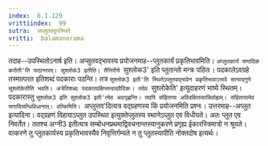 ```yaml
---
index:  6.1.129
vrittiindex:  99
sutra:  अप्लुतवदुपस्थिते
vritti:  balamanorama 
---
```


तदाह--उपस्थितोऽनार्ष इति। अप्सुतवद्भावस्य प्रयोजनमाह--प्लुतकार्यं प्रकृतिभावमिति। `अप्लुतकार्यं यणादिकं करोती'ति पाठान्तरम्। सुश्लोकं3 इतीति। तैत्तिरीये `सुश्लोक3' इति प्लुतान्तो मन्त्रः पठितः। पदकालेऽवग्रहे तस्मात्परत इतिशब्दं पदकाराः पठन्ति। तत्र `सुश्लोक3 इती'ति स्थितेऽप्लुतवद्भावेन प्रकृतिभावाऽभावे सत्याद्गुणे सुश्लोकेतीति भवति। अत्रेतिशब्दः पदकारप्रक्षिप्तत्वादवैदिकः। तदेव `सुश्लोकेति' इत्युदाहरणं भाष्ये स्थितम्। पदकारास्तु `सुश्लोक3 इति सुश्लोक3 इती'त्येव अवगृह्णन्ति। तदपि संहिताया अविवक्षितत्वान्निर्वाह्यम्। संहितायामेव यणादिसन्धिविधानात्। वत्किमिति। `अप्लुत्तव'दित्यत्र वद्ग्रहणस्य किं प्रयोजनमिति प्रश्नः। उत्तरमाह--अप्लुत इत्यादिना। वद्ग्रहणं विहायाऽप्लुत उपस्थित इत्युक्तेप्लुतस्य स्थानेऽप्लुत एव विधीयते। अतः प्लुत एव निवर्तेत। ततश्च अग्नी3 इतीत्यत्र सम्बोधनप्रथमाद्विवचनान्तस्यानुकरणे प्रगृह्य ईकारस्त्रिमात्रो न श्रूयते। वत्करणे तु प्लुतकार्यस्य प्रकृतिभावस्यैव निवृत्तिर्गम्यते न तु प्लुतस्यापीति नोक्तदोष इत्यर्थः। 

